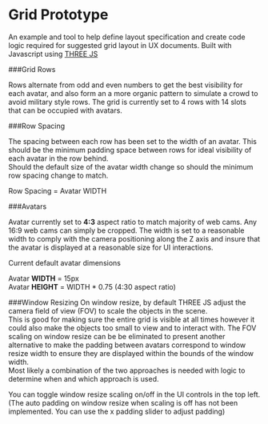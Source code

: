 
# Grid Prototype

An example and tool to help define layout specification and create code logic required for suggested grid layout in UX documents. Built with Javascript using [THREE JS](https://threejs.org/docs/index.html#Manual/Introduction/Creating_a_scene)

###Grid Rows 

Rows alternate from odd and even numbers to get the best visibility for each avatar, and also form an a more organic pattern to simulate a crowd to avoid military style rows.
The grid is currently set to 4 rows with 14 slots that can be occupied with avatars.   
  

###Row Spacing  

The spacing between each row has been set to the width of an avatar. This should be the minimum padding space between rows for ideal visibility of each avatar in the row behind.  
Should the default size of the avatar width change so should the minimum row spacing change to match.  

Row Spacing = Avatar WIDTH
  
  
###Avatars 

Avatar currently set to **4:3** aspect ratio to match majority of web cams. Any 16:9 web cams can simply be cropped. 
The width is set to a reasonable width to comply with the camera positioning along the Z axis and insure that the avatar is displayed at a reasonable size for UI interactions.

Current default avatar dimensions 

Avatar **WIDTH**  = 15px  
Avatar **HEIGHT** = WIDTH * 0.75 (4:30 aspect ratio)


###Window Resizing
On window resize, by default THREE JS adjust the camera field of view (FOV) to scale the objects in the scene.  
This is good for making sure the entire grid is visible at all times however it could also make the objects too small to view and to interact with. The FOV scaling on window resize can be be eliminated to present another alternative to make the padding between avatars correspond to window resize width to ensure they are displayed within the bounds of the window width.  
Most likely a combination of the two approaches is needed with logic to determine when and which approach is used.

You can toggle window resize scaling on/off in the UI controls in the top left. (The auto padding on window resize when scaling is off has not been implemented. You can use the x padding slider to adjust padding)



